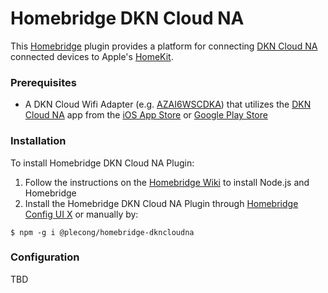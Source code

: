 # Homebridge DKN Cloud NA

This [Homebridge](https://github.com/homebridge/homebridge) plugin provides a platform for connecting [DKN Cloud NA](https://dkncloudna.com) connected devices to Apple's [HomeKit](http://www.apple.com/ios/home/). 

### Prerequisites

- A DKN Cloud Wifi Adapter (e.g. [AZAI6WSCDKA](https://www.daikinac.com/content/commercial/accessories-and-controllers/daikin-dkn-wifi-solutions/)) that utilizes the [DKN Cloud NA](https://dkncloudna.com) app from the [iOS App Store](https://itunes.apple.com/us/app/dkn-cloud-na/id1444432503?mt=8) or [Google Play Store](https://play.google.com/store/apps/details?id=io.airzone.dknNA)

### Installation

To install Homebridge DKN Cloud NA Plugin:
1. Follow the instructions on the [Homebridge Wiki](https://github.com/homebridge/homebridge/wiki) to install Node.js and Homebridge
1. Install the Homebridge DKN Cloud NA Plugin through [Homebridge Config UI X](https://github.com/oznu/homebridge-config-ui-x) or manually by:
  ```
  $ npm -g i @plecong/homebridge-dkncloudna
  ```

### Configuration

TBD

